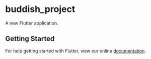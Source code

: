 # buddish_project

A new Flutter application.

## Getting Started

For help getting started with Flutter, view our online
[documentation](https://flutter.io/).
